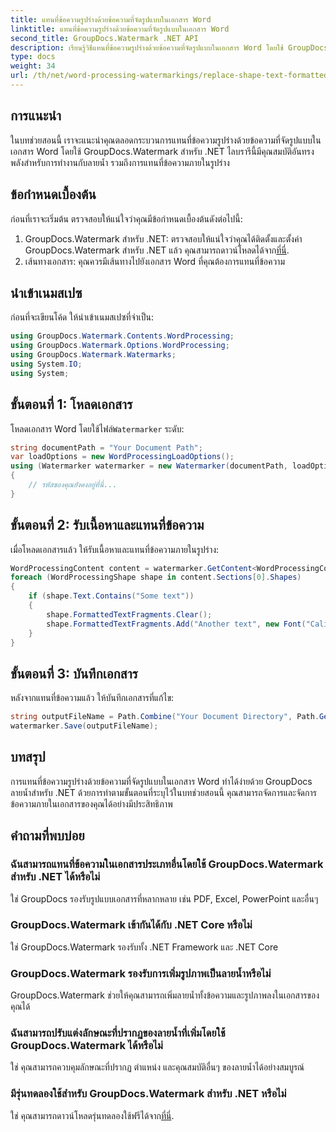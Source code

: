 ```yaml
---
title: แทนที่ข้อความรูปร่างด้วยข้อความที่จัดรูปแบบในเอกสาร Word
linktitle: แทนที่ข้อความรูปร่างด้วยข้อความที่จัดรูปแบบในเอกสาร Word
second_title: GroupDocs.Watermark .NET API
description: เรียนรู้วิธีแทนที่ข้อความรูปร่างด้วยข้อความที่จัดรูปแบบในเอกสาร Word โดยใช้ GroupDocs.Watermark สำหรับ .NET ความสามารถในการแก้ไขเอกสารของคุณได้อย่างง่ายดาย
type: docs
weight: 34
url: /th/net/word-processing-watermarkings/replace-shape-text-formatted-text-word-docs/
---
```

## การแนะนำ
ในบทช่วยสอนนี้ เราจะแนะนำคุณตลอดกระบวนการแทนที่ข้อความรูปร่างด้วยข้อความที่จัดรูปแบบในเอกสาร Word โดยใช้ GroupDocs.Watermark สำหรับ .NET ไลบรารีนี้มีคุณสมบัติอันทรงพลังสำหรับการทำงานกับลายน้ำ รวมถึงการแทนที่ข้อความภายในรูปร่าง
## ข้อกำหนดเบื้องต้น
ก่อนที่เราจะเริ่มต้น ตรวจสอบให้แน่ใจว่าคุณมีข้อกำหนดเบื้องต้นดังต่อไปนี้:
1.  GroupDocs.Watermark สำหรับ .NET: ตรวจสอบให้แน่ใจว่าคุณได้ติดตั้งและตั้งค่า GroupDocs.Watermark สำหรับ .NET แล้ว คุณสามารถดาวน์โหลดได้จาก[ที่นี่](https://releases.groupdocs.com/Watermark/net/).
2. เส้นทางเอกสาร: คุณควรมีเส้นทางไปยังเอกสาร Word ที่คุณต้องการแทนที่ข้อความ

## นำเข้าเนมสเปซ
ก่อนที่จะเขียนโค้ด ให้นำเข้าเนมสเปซที่จำเป็น:
```csharp
using GroupDocs.Watermark.Contents.WordProcessing;
using GroupDocs.Watermark.Options.WordProcessing;
using GroupDocs.Watermark.Watermarks;
using System.IO;
using System;
```
## ขั้นตอนที่ 1: โหลดเอกสาร
 โหลดเอกสาร Word โดยใช้ไฟล์`Watermarker` ระดับ:
```csharp
string documentPath = "Your Document Path";
var loadOptions = new WordProcessingLoadOptions();
using (Watermarker watermarker = new Watermarker(documentPath, loadOptions))
{
    // รหัสของคุณยังคงอยู่ที่นี่...
}
```
## ขั้นตอนที่ 2: รับเนื้อหาและแทนที่ข้อความ
เมื่อโหลดเอกสารแล้ว ให้รับเนื้อหาและแทนที่ข้อความภายในรูปร่าง:
```csharp
WordProcessingContent content = watermarker.GetContent<WordProcessingContent>();
foreach (WordProcessingShape shape in content.Sections[0].Shapes)
{
    if (shape.Text.Contains("Some text"))
    {
        shape.FormattedTextFragments.Clear();
        shape.FormattedTextFragments.Add("Another text", new Font("Calibri", 19, FontStyle.Bold), Color.Red, Color.Aqua);
    }
}
```
## ขั้นตอนที่ 3: บันทึกเอกสาร
หลังจากแทนที่ข้อความแล้ว ให้บันทึกเอกสารที่แก้ไข:
```csharp
string outputFileName = Path.Combine("Your Document Directory", Path.GetFileName(documentPath));
watermarker.Save(outputFileName);
```

## บทสรุป
การแทนที่ข้อความรูปร่างด้วยข้อความที่จัดรูปแบบในเอกสาร Word ทำได้ง่ายด้วย GroupDocs ลายน้ำสำหรับ .NET ด้วยการทำตามขั้นตอนที่ระบุไว้ในบทช่วยสอนนี้ คุณสามารถจัดการและจัดการข้อความภายในเอกสารของคุณได้อย่างมีประสิทธิภาพ

## คำถามที่พบบ่อย
### ฉันสามารถแทนที่ข้อความในเอกสารประเภทอื่นโดยใช้ GroupDocs.Watermark สำหรับ .NET ได้หรือไม่
ใช่ GroupDocs รองรับรูปแบบเอกสารที่หลากหลาย เช่น PDF, Excel, PowerPoint และอื่นๆ
### GroupDocs.Watermark เข้ากันได้กับ .NET Core หรือไม่
ใช่ GroupDocs.Watermark รองรับทั้ง .NET Framework และ .NET Core
### GroupDocs.Watermark รองรับการเพิ่มรูปภาพเป็นลายน้ำหรือไม่
GroupDocs.Watermark ช่วยให้คุณสามารถเพิ่มลายน้ำทั้งข้อความและรูปภาพลงในเอกสารของคุณได้
### ฉันสามารถปรับแต่งลักษณะที่ปรากฏของลายน้ำที่เพิ่มโดยใช้ GroupDocs.Watermark ได้หรือไม่
ใช่ คุณสามารถควบคุมลักษณะที่ปรากฏ ตำแหน่ง และคุณสมบัติอื่นๆ ของลายน้ำได้อย่างสมบูรณ์
### มีรุ่นทดลองใช้สำหรับ GroupDocs.Watermark สำหรับ .NET หรือไม่
 ใช่ คุณสามารถดาวน์โหลดรุ่นทดลองใช้ฟรีได้จาก[ที่นี่](https://releases.groupdocs.com/).